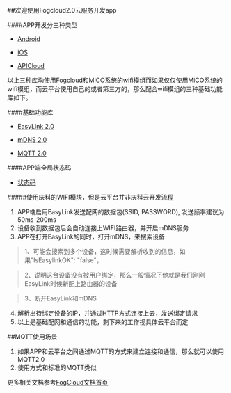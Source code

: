 ##欢迎使用Fogcloud2.0云服务开发app

####APP开发分三种类型
* [Android](https://github.com/MXCHIP/Fog2.0/wiki/(Android)-Fog2.0(%E4%BA%91)-&-MiCO(%E6%A8%A1%E5%9D%97)-%E5%BC%80%E5%8F%91%E6%8C%87%E5%8D%97)

* [iOS](https://github.com/MXCHIP/Fog2.0/wiki/(iOS)-Fog2.0(%E4%BA%91)-&-MiCO(%E6%A8%A1%E5%9D%97)-%E5%BC%80%E5%8F%91%E6%8C%87%E5%8D%97)

* [APICloud](https://github.com/MXCHIP/Fog2.0/wiki/(APICloud)-Fog2.0(%E4%BA%91)-&-MiCO(%E6%A8%A1%E5%9D%97)-%E5%BC%80%E5%8F%91%E6%8C%87%E5%8D%97)

以上三种库均使用Fogcloud和MiCO系统的wifi模组而如果仅仅使用MiCO系统的wifi模组，而云平台使用自己的或者第三方的，那么配合wifi模组的三种基础功能库如下。

####基础功能库

* [EasyLink 2.0](https://github.com/MXCHIP/Fog2.0/wiki/(Android)--EasyLink2.0%E5%BC%80%E5%8F%91%E6%8C%87%E5%8D%97)

* [mDNS 2.0](https://github.com/MXCHIP/Fog2.0/wiki/(Android)-mDNS2.0-%E5%BC%80%E5%8F%91%E6%8C%87%E5%8D%97)

* [MQTT 2.0](https://github.com/MXCHIP/Fog2.0/wiki/(Android)-MQTT2.0-%E5%BC%80%E5%8F%91%E6%8C%87%E5%8D%97)

####APP端全局状态码

* [状态码](https://github.com/MXCHIP/Fog2.0/wiki/(Android)-%E7%8A%B6%E6%80%81%E7%A0%81)

#####使用庆科的WIFI模块，但是云平台并非庆科云开发流程

1. APP端启用EasyLink发送配网的数据包(SSID, PASSWORD), 发送频率建议为50ms-200ms
2. 设备收到数据包后会自动连接上WIFI路由器，并开启mDNS服务
3. APP在打开EasyLink的同时，打开mDNS，来搜索设备

>1、可能会搜索到多个设备，这时候需要解析收到的信息，如果"IsEasylinkOK": "false"，

>2、说明这台设备没有被用户绑定，那么一般情况下他就是我们刚刚EasyLink时候新配上路由器的设备

>3、断开EasyLink和mDNS

4. 解析出待绑定设备的IP，并通过HTTP方式连接上去，发送绑定请求
5. 以上是基础配网和通信的功能，剩下来的工作视具体云平台而定

##MQTT使用场景
1. 如果APP和云平台之间通过MQTT的方式来建立连接和通信，那么就可以使用MQTT2.0
2. 使用方式和标准的MQTT类似

更多相关文档参考[FogCloud文档首页](http://doc.fogcloud.io)